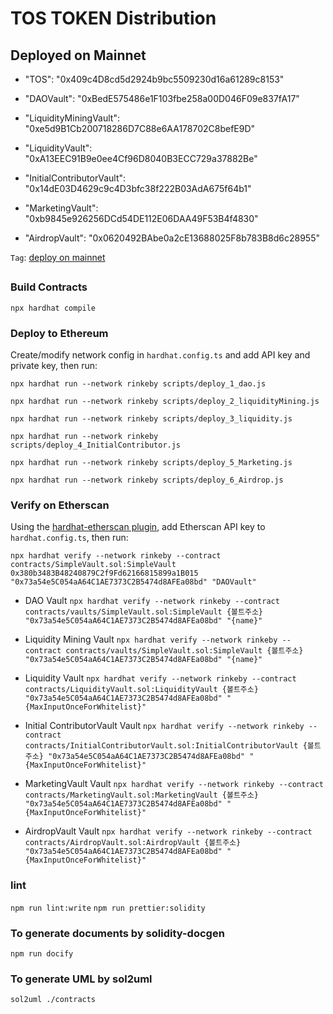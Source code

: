 # TOS TOKEN Distribution


## Deployed on Mainnet

* "TOS": "0x409c4D8cd5d2924b9bc5509230d16a61289c8153"

* "DAOVault": "0xBedE575486e1F103fbe258a00D046F09e837fA17"

* "LiquidityMiningVault": "0xe5d9B1Cb200718286D7C88e6AA178702C8befE9D"

* "LiquidityVault": "0xA13EEC91B9e0ee4Cf96D8040B3ECC729a37882Be"

* "InitialContributorVault": "0x14dE03D4629c9c4D3bfc38f222B03AdA675f64b1"

* "MarketingVault": "0xb9845e926256DCd54DE112E06DAA49F53B4f4830"

* "AirdropVault": "0x0620492BAbe0a2cE13688025F8b783B8d6c28955"


`Tag`: [deploy on mainnet](https://github.com/Onther-Tech/tonstarter-token-distribution/commit/485576a92dd7bde6ca96b9e451694648c9926910)


##

### Build Contracts

`npx hardhat compile`

### Deploy to Ethereum

Create/modify network config in `hardhat.config.ts` and add API key and private key, then run:

`npx hardhat run --network rinkeby scripts/deploy_1_dao.js`

`npx hardhat run --network rinkeby scripts/deploy_2_liquidityMining.js`

`npx hardhat run --network rinkeby scripts/deploy_3_liquidity.js`

`npx hardhat run --network rinkeby scripts/deploy_4_InitialContributor.js`

`npx hardhat run --network rinkeby scripts/deploy_5_Marketing.js`

`npx hardhat run --network rinkeby scripts/deploy_6_Airdrop.js`

### Verify on Etherscan

Using the [hardhat-etherscan plugin](https://hardhat.org/plugins/nomiclabs-hardhat-etherscan.html), add Etherscan API key to `hardhat.config.ts`, then run:

`npx hardhat verify --network rinkeby --contract contracts/SimpleVault.sol:SimpleVault 0x380b3483B48240879C2f9Fd62166815899a1B015 "0x73a54e5C054aA64C1AE7373C2B5474d8AFEa08bd" "DAOVault"`

* DAO Vault
`npx hardhat verify --network rinkeby --contract contracts/vaults/SimpleVault.sol:SimpleVault {볼트주소} "0x73a54e5C054aA64C1AE7373C2B5474d8AFEa08bd" "{name}"`

* Liquidity Mining Vault
`npx hardhat verify --network rinkeby --contract contracts/vaults/SimpleVault.sol:SimpleVault {볼트주소} "0x73a54e5C054aA64C1AE7373C2B5474d8AFEa08bd" "{name}"`

* Liquidity  Vault
`npx hardhat verify --network rinkeby --contract contracts/LiquidityVault.sol:LiquidityVault {볼트주소} "0x73a54e5C054aA64C1AE7373C2B5474d8AFEa08bd" "{MaxInputOnceForWhitelist}"`

* Initial ContributorVault  Vault
`npx hardhat verify --network rinkeby --contract contracts/InitialContributorVault.sol:InitialContributorVault {볼트주소} "0x73a54e5C054aA64C1AE7373C2B5474d8AFEa08bd" "{MaxInputOnceForWhitelist}"`

* MarketingVault  Vault
`npx hardhat verify --network rinkeby --contract contracts/MarketingVault.sol:MarketingVault {볼트주소} "0x73a54e5C054aA64C1AE7373C2B5474d8AFEa08bd" "{MaxInputOnceForWhitelist}"`


* AirdropVault  Vault
`npx hardhat verify --network rinkeby --contract contracts/AirdropVault.sol:AirdropVault {볼트주소} "0x73a54e5C054aA64C1AE7373C2B5474d8AFEa08bd" "{MaxInputOnceForWhitelist}"`


### lint
`npm run lint:write`
`npm run prettier:solidity`

### To generate documents by solidity-docgen
`npm run docify`


### To generate UML by sol2uml
`sol2uml ./contracts`
